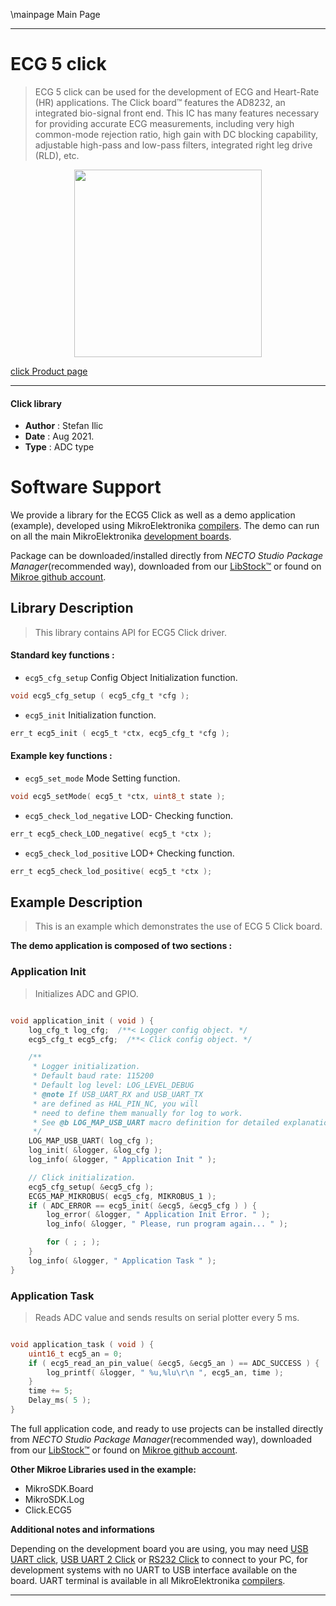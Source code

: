 \mainpage Main Page

---
# ECG 5 click

> ECG 5 click can be used for the development of ECG and Heart-Rate (HR) applications. The Click board™ features the AD8232, an integrated bio-signal front end. This IC has many features necessary for providing accurate ECG measurements, including very high common-mode rejection ratio, high gain with DC blocking capability, adjustable high-pass and low-pass filters, integrated right leg drive (RLD), etc.

<p align="center">
  <img src="https://download.mikroe.com/images/click_for_ide/ecg5_click.png" height=300px>
</p>

[click Product page](https://www.mikroe.com/ecg-5-click)

---


#### Click library

- **Author**        : Stefan Ilic
- **Date**          : Aug 2021.
- **Type**          : ADC type


# Software Support

We provide a library for the ECG5 Click
as well as a demo application (example), developed using MikroElektronika
[compilers](https://www.mikroe.com/necto-studio).
The demo can run on all the main MikroElektronika [development boards](https://www.mikroe.com/development-boards).

Package can be downloaded/installed directly from *NECTO Studio Package Manager*(recommended way), downloaded from our [LibStock&trade;](https://libstock.mikroe.com) or found on [Mikroe github account](https://github.com/MikroElektronika/mikrosdk_click_v2/tree/master/clicks).

## Library Description

> This library contains API for ECG5 Click driver.

#### Standard key functions :

- `ecg5_cfg_setup` Config Object Initialization function.
```c
void ecg5_cfg_setup ( ecg5_cfg_t *cfg );
```

- `ecg5_init` Initialization function.
```c
err_t ecg5_init ( ecg5_t *ctx, ecg5_cfg_t *cfg );
```

#### Example key functions :

- `ecg5_set_mode` Mode Setting function.
```c
void ecg5_setMode( ecg5_t *ctx, uint8_t state );
```

- `ecg5_check_lod_negative` LOD- Checking function.
```c
err_t ecg5_check_LOD_negative( ecg5_t *ctx );
```

- `ecg5_check_lod_positive` LOD+ Checking function.
```c
err_t ecg5_check_lod_positive( ecg5_t *ctx );
```

## Example Description

> This is an example which demonstrates the use of ECG 5 Click board.

**The demo application is composed of two sections :**

### Application Init

> Initializes ADC and GPIO.

```c

void application_init ( void ) {
    log_cfg_t log_cfg;  /**< Logger config object. */
    ecg5_cfg_t ecg5_cfg;  /**< Click config object. */

    /** 
     * Logger initialization.
     * Default baud rate: 115200
     * Default log level: LOG_LEVEL_DEBUG
     * @note If USB_UART_RX and USB_UART_TX 
     * are defined as HAL_PIN_NC, you will 
     * need to define them manually for log to work. 
     * See @b LOG_MAP_USB_UART macro definition for detailed explanation.
     */
    LOG_MAP_USB_UART( log_cfg );
    log_init( &logger, &log_cfg );
    log_info( &logger, " Application Init " );

    // Click initialization.
    ecg5_cfg_setup( &ecg5_cfg );
    ECG5_MAP_MIKROBUS( ecg5_cfg, MIKROBUS_1 );
    if ( ADC_ERROR == ecg5_init( &ecg5, &ecg5_cfg ) ) {
        log_error( &logger, " Application Init Error. " );
        log_info( &logger, " Please, run program again... " );

        for ( ; ; );
    }
    log_info( &logger, " Application Task " );
}

```

### Application Task

> Reads ADC value and sends results on serial plotter every 5 ms.

```c

void application_task ( void ) {
    uint16_t ecg5_an = 0;
    if ( ecg5_read_an_pin_value( &ecg5, &ecg5_an ) == ADC_SUCCESS ) {
        log_printf( &logger, " %u,%lu\r\n ", ecg5_an, time );
    }
    time += 5;
    Delay_ms( 5 );
}
```

The full application code, and ready to use projects can be installed directly from *NECTO Studio Package Manager*(recommended way), downloaded from our [LibStock&trade;](https://libstock.mikroe.com) or found on [Mikroe github account](https://github.com/MikroElektronika/mikrosdk_click_v2/tree/master/clicks).

**Other Mikroe Libraries used in the example:**

- MikroSDK.Board
- MikroSDK.Log
- Click.ECG5

**Additional notes and informations**

Depending on the development board you are using, you may need
[USB UART click](https://www.mikroe.com/usb-uart-click),
[USB UART 2 Click](https://www.mikroe.com/usb-uart-2-click) or
[RS232 Click](https://www.mikroe.com/rs232-click) to connect to your PC, for
development systems with no UART to USB interface available on the board. UART
terminal is available in all MikroElektronika
[compilers](https://shop.mikroe.com/compilers).

---
